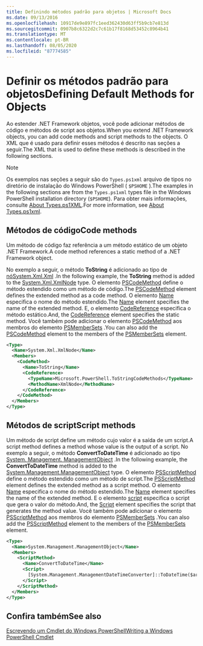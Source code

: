 ```yaml
---
title: Definindo métodos padrão para objetos | Microsoft Docs
ms.date: 09/13/2016
ms.openlocfilehash: 10917de9e897fc1eed362430d63ff5b9cb7e813d
ms.sourcegitcommit: 0907b8c6322d2c7c61b17f8168d53452c8964b41
ms.translationtype: MT
ms.contentlocale: pt-BR
ms.lasthandoff: 08/05/2020
ms.locfileid: "87774585"
---
```

# <a name="defining-default-methods-for-objects"></a><span data-ttu-id="891d4-102">Definir os métodos padrão para objetos</span><span class="sxs-lookup"><span data-stu-id="891d4-102">Defining Default Methods for Objects</span></span>

<span data-ttu-id="891d4-103">Ao estender .NET Framework objetos, você pode adicionar métodos de código e métodos de script aos objetos.</span><span class="sxs-lookup"><span data-stu-id="891d4-103">When you extend .NET Framework objects, you can add code methods and script methods to the objects.</span></span>
<span data-ttu-id="891d4-104">O XML que é usado para definir esses métodos é descrito nas seções a seguir.</span><span class="sxs-lookup"><span data-stu-id="891d4-104">The XML that is used to define these methods is described in the following sections.</span></span>

> [!NOTE]
> <span data-ttu-id="891d4-105">Os exemplos nas seções a seguir são do `Types.ps1xml` arquivo de tipos no diretório de instalação do Windows PowerShell ( `$PSHOME` ).</span><span class="sxs-lookup"><span data-stu-id="891d4-105">The examples in the following sections are from the `Types.ps1xml` types file in the Windows PowerShell installation directory (`$PSHOME`).</span></span> <span data-ttu-id="891d4-106">Para obter mais informações, consulte [About Types.ps1XML](/powershell/module/microsoft.powershell.core/about/about_types.ps1xml).</span><span class="sxs-lookup"><span data-stu-id="891d4-106">For more information, see [About Types.ps1xml](/powershell/module/microsoft.powershell.core/about/about_types.ps1xml).</span></span>

## <a name="code-methods"></a><span data-ttu-id="891d4-107">Métodos de código</span><span class="sxs-lookup"><span data-stu-id="891d4-107">Code methods</span></span>

<span data-ttu-id="891d4-108">Um método de código faz referência a um método estático de um objeto .NET Framework.</span><span class="sxs-lookup"><span data-stu-id="891d4-108">A code method references a static method of a .NET Framework object.</span></span>

<span data-ttu-id="891d4-109">No exemplo a seguir, o método **ToString** é adicionado ao tipo de [nóSystem.Xml.Xml](/dotnet/api/System.Xml.XmlNode) .</span><span class="sxs-lookup"><span data-stu-id="891d4-109">In the following example, the **ToString** method is added to the [System.Xml.XmlNode](/dotnet/api/System.Xml.XmlNode) type.</span></span> <span data-ttu-id="891d4-110">O elemento [PSCodeMethod](/dotnet/api/system.management.automation.pscodemethod) define o método estendido como um método de código.</span><span class="sxs-lookup"><span data-stu-id="891d4-110">The [PSCodeMethod](/dotnet/api/system.management.automation.pscodemethod) element defines the extended method as a code method.</span></span> <span data-ttu-id="891d4-111">O elemento [Name](/dotnet/api/system.management.automation.psmemberinfo.name?view=pscore-6.2.0#System_Management_Automation_PSMemberInfo_Name) especifica o nome do método estendido.</span><span class="sxs-lookup"><span data-stu-id="891d4-111">The [Name](/dotnet/api/system.management.automation.psmemberinfo.name?view=pscore-6.2.0#System_Management_Automation_PSMemberInfo_Name) element specifies the name of the extended method.</span></span> <span data-ttu-id="891d4-112">E, o elemento [CodeReference](/dotnet/api/system.management.automation.pscodemethod.codereference?view=pscore-6.2.0#System_Management_Automation_PSCodeMethod_CodeReference) especifica o método estático.</span><span class="sxs-lookup"><span data-stu-id="891d4-112">And, the [CodeReference](/dotnet/api/system.management.automation.pscodemethod.codereference?view=pscore-6.2.0#System_Management_Automation_PSCodeMethod_CodeReference) element specifies the static method.</span></span> <span data-ttu-id="891d4-113">Você também pode adicionar o elemento [PSCodeMethod](/dotnet/api/system.management.automation.pscodemethod) aos membros do elemento [PSMemberSets](/dotnet/api/system.management.automation.psmemberset?view=pscore-6.2.0) .</span><span class="sxs-lookup"><span data-stu-id="891d4-113">You can also add the [PSCodeMethod](/dotnet/api/system.management.automation.pscodemethod) element to the members of the [PSMemberSets](/dotnet/api/system.management.automation.psmemberset?view=pscore-6.2.0) element.</span></span>

```xml
<Type>
  <Name>System.Xml.XmlNode</Name>
  <Members>
    <CodeMethod>
      <Name>ToString</Name>
      <CodeReference>
        <TypeName>Microsoft.PowerShell.ToStringCodeMethods</TypeName>
        <MethodName>XmlNode</MethodName>
      </CodeReference>
    </CodeMethod>
  </Members>
</Type>
```

## <a name="script-methods"></a><span data-ttu-id="891d4-114">Métodos de script</span><span class="sxs-lookup"><span data-stu-id="891d4-114">Script methods</span></span>

<span data-ttu-id="891d4-115">Um método de script define um método cujo valor é a saída de um script.</span><span class="sxs-lookup"><span data-stu-id="891d4-115">A script method defines a method whose value is the output of a script.</span></span> <span data-ttu-id="891d4-116">No exemplo a seguir, o método **ConvertToDateTime** é adicionado ao tipo [System. Management. ManagementObject](/dotnet/api/System.Management.ManagementObject) .</span><span class="sxs-lookup"><span data-stu-id="891d4-116">In the following example, the **ConvertToDateTime** method is added to the [System.Management.ManagementObject](/dotnet/api/System.Management.ManagementObject) type.</span></span> <span data-ttu-id="891d4-117">O elemento [PSScriptMethod](/dotnet/api/system.management.automation.psscriptmethod?view=pscore-6.2.0) define o método estendido como um método de script.</span><span class="sxs-lookup"><span data-stu-id="891d4-117">The [PSScriptMethod](/dotnet/api/system.management.automation.psscriptmethod?view=pscore-6.2.0) element defines the extended method as a script method.</span></span> <span data-ttu-id="891d4-118">O elemento [Name](/dotnet/api/system.management.automation.psmemberinfo.name?view=pscore-6.2.0#System_Management_Automation_PSMemberInfo_Name) especifica o nome do método estendido.</span><span class="sxs-lookup"><span data-stu-id="891d4-118">The [Name](/dotnet/api/system.management.automation.psmemberinfo.name?view=pscore-6.2.0#System_Management_Automation_PSMemberInfo_Name) element specifies the name of the extended method.</span></span> <span data-ttu-id="891d4-119">E o elemento [script](/dotnet/api/system.management.automation.psscriptmethod.script?view=pscore-6.2.0#System_Management_Automation_PSScriptMethod_Script) especifica o script que gera o valor do método.</span><span class="sxs-lookup"><span data-stu-id="891d4-119">And, the [Script](/dotnet/api/system.management.automation.psscriptmethod.script?view=pscore-6.2.0#System_Management_Automation_PSScriptMethod_Script) element specifies the script that generates the method value.</span></span> <span data-ttu-id="891d4-120">Você também pode adicionar o elemento [PSScriptMethod](/dotnet/api/system.management.automation.psscriptmethod?view=pscore-6.2.0) aos membros do elemento [PSMemberSets](/dotnet/api/system.management.automation.psmemberset?view=pscore-6.2.0) .</span><span class="sxs-lookup"><span data-stu-id="891d4-120">You can also add the [PSScriptMethod](/dotnet/api/system.management.automation.psscriptmethod?view=pscore-6.2.0) element to the members of the [PSMemberSets](/dotnet/api/system.management.automation.psmemberset?view=pscore-6.2.0) element.</span></span>

```xml
<Type>
  <Name>System.Management.ManagementObject</Name>
  <Members>
    <ScriptMethod>
      <Name>ConvertToDateTime</Name>
      <Script>
        [System.Management.ManagementDateTimeConverter]::ToDateTime($args[0])
      </Script>
    </ScriptMethod>
  </Members>
</Type>
```

## <a name="see-also"></a><span data-ttu-id="891d4-121">Confira também</span><span class="sxs-lookup"><span data-stu-id="891d4-121">See also</span></span>

[<span data-ttu-id="891d4-122">Escrevendo um Cmdlet do Windows PowerShell</span><span class="sxs-lookup"><span data-stu-id="891d4-122">Writing a Windows PowerShell Cmdlet</span></span>](./writing-a-windows-powershell-cmdlet.md)
